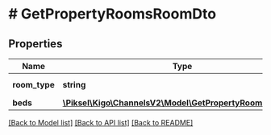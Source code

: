 # # GetPropertyRoomsRoomDto

## Properties

Name | Type | Description | Notes
------------ | ------------- | ------------- | -------------
**room_type** | **string** | Room Types | [optional]
**beds** | [**\Piksel\Kigo\ChannelsV2\Model\GetPropertyRoomsBedDto[]**](GetPropertyRoomsBedDto.md) |  | [optional]

[[Back to Model list]](../../README.md#models) [[Back to API list]](../../README.md#endpoints) [[Back to README]](../../README.md)
